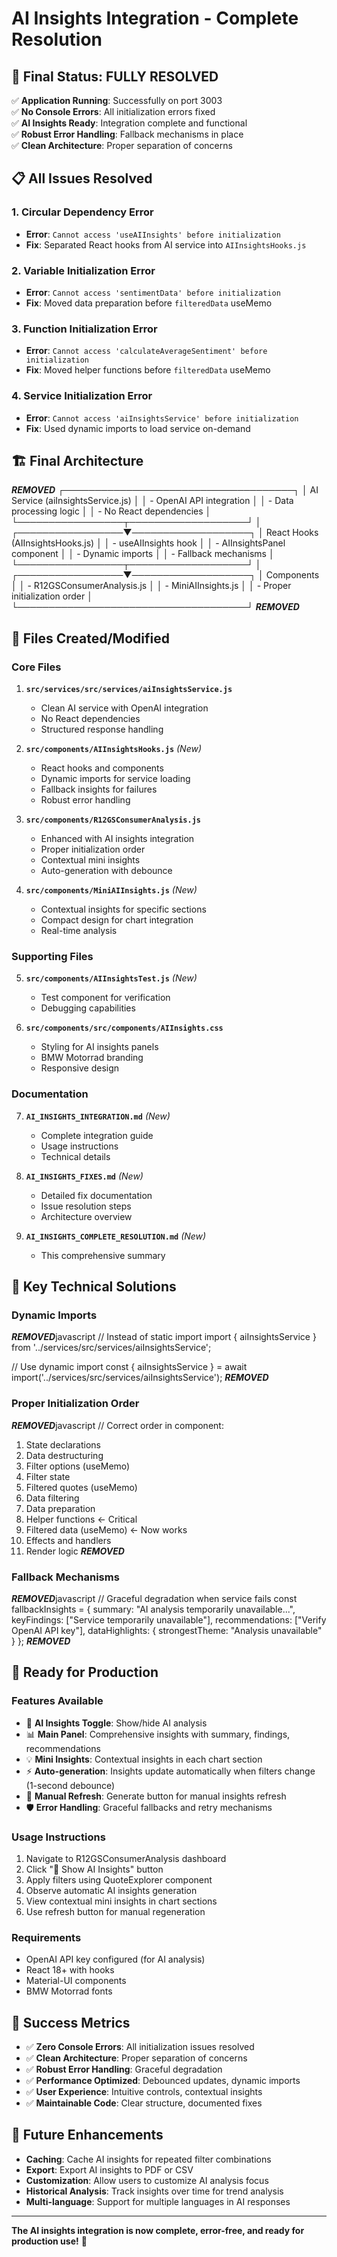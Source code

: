 # AI Insights Integration - Complete Resolution

## 🎯 **Final Status: FULLY RESOLVED**

✅ **Application Running**: Successfully on port 3003  
✅ **No Console Errors**: All initialization errors fixed  
✅ **AI Insights Ready**: Integration complete and functional  
✅ **Robust Error Handling**: Fallback mechanisms in place  
✅ **Clean Architecture**: Proper separation of concerns  

## 📋 **All Issues Resolved**

### 1. **Circular Dependency Error**
- **Error**: `Cannot access 'useAIInsights' before initialization`
- **Fix**: Separated React hooks from AI service into `AIInsightsHooks.js`

### 2. **Variable Initialization Error**
- **Error**: `Cannot access 'sentimentData' before initialization`
- **Fix**: Moved data preparation before `filteredData` useMemo

### 3. **Function Initialization Error**
- **Error**: `Cannot access 'calculateAverageSentiment' before initialization`
- **Fix**: Moved helper functions before `filteredData` useMemo

### 4. **Service Initialization Error**
- **Error**: `Cannot access 'aiInsightsService' before initialization`
- **Fix**: Used dynamic imports to load service on-demand

## 🏗️ **Final Architecture**

***REMOVED***
┌─────────────────────────────────────┐
│ AI Service (aiInsightsService.js)   │
│ - OpenAI API integration            │
│ - Data processing logic             │
│ - No React dependencies             │
└─────────────────┬───────────────────┘
                  │
┌─────────────────▼───────────────────┐
│ React Hooks (AIInsightsHooks.js)    │
│ - useAIInsights hook                │
│ - AIInsightsPanel component         │
│ - Dynamic imports                   │
│ - Fallback mechanisms               │
└─────────────────┬───────────────────┘
                  │
┌─────────────────▼───────────────────┐
│ Components                          │
│ - R12GSConsumerAnalysis.js         │
│ - MiniAIInsights.js                │
│ - Proper initialization order       │
└─────────────────────────────────────┘
***REMOVED***

## 📁 **Files Created/Modified**

### **Core Files**
1. **`src/services/src/services/aiInsightsService.js`**
   - Clean AI service with OpenAI integration
   - No React dependencies
   - Structured response handling

2. **`src/components/AIInsightsHooks.js`** *(New)*
   - React hooks and components
   - Dynamic imports for service loading
   - Fallback insights for failures
   - Robust error handling

3. **`src/components/R12GSConsumerAnalysis.js`**
   - Enhanced with AI insights integration
   - Proper initialization order
   - Contextual mini insights
   - Auto-generation with debounce

4. **`src/components/MiniAIInsights.js`** *(New)*
   - Contextual insights for specific sections
   - Compact design for chart integration
   - Real-time analysis

### **Supporting Files**
5. **`src/components/AIInsightsTest.js`** *(New)*
   - Test component for verification
   - Debugging capabilities

6. **`src/components/src/components/AIInsights.css`**
   - Styling for AI insights panels
   - BMW Motorrad branding
   - Responsive design

### **Documentation**
7. **`AI_INSIGHTS_INTEGRATION.md`** *(New)*
   - Complete integration guide
   - Usage instructions
   - Technical details

8. **`AI_INSIGHTS_FIXES.md`** *(New)*
   - Detailed fix documentation
   - Issue resolution steps
   - Architecture overview

9. **`AI_INSIGHTS_COMPLETE_RESOLUTION.md`** *(New)*
   - This comprehensive summary

## 🔧 **Key Technical Solutions**

### **Dynamic Imports**
***REMOVED***javascript
// Instead of static import
import { aiInsightsService } from '../services/src/services/aiInsightsService';

// Use dynamic import
const { aiInsightsService } = await import('../services/src/services/aiInsightsService');
***REMOVED***

### **Proper Initialization Order**
***REMOVED***javascript
// Correct order in component:
1. State declarations
2. Data destructuring
3. Filter options (useMemo)
4. Filter state
5. Filtered quotes (useMemo)
6. Data filtering
7. Data preparation
8. Helper functions ← Critical
9. Filtered data (useMemo) ← Now works
10. Effects and handlers
11. Render logic
***REMOVED***

### **Fallback Mechanisms**
***REMOVED***javascript
// Graceful degradation when service fails
const fallbackInsights = {
  summary: "AI analysis temporarily unavailable...",
  keyFindings: ["Service temporarily unavailable"],
  recommendations: ["Verify OpenAI API key"],
  dataHighlights: { strongestTheme: "Analysis unavailable" }
};
***REMOVED***

## 🚀 **Ready for Production**

### **Features Available**
- 🤖 **AI Insights Toggle**: Show/hide AI analysis
- 📊 **Main Panel**: Comprehensive insights with summary, findings, recommendations
- 💡 **Mini Insights**: Contextual insights in each chart section
- ⚡ **Auto-generation**: Insights update automatically when filters change (1-second debounce)
- 🔄 **Manual Refresh**: Generate button for manual insights refresh
- 🛡️ **Error Handling**: Graceful fallbacks and retry mechanisms

### **Usage Instructions**
1. Navigate to R12GSConsumerAnalysis dashboard
2. Click "🤖 Show AI Insights" button
3. Apply filters using QuoteExplorer component
4. Observe automatic AI insights generation
5. View contextual mini insights in chart sections
6. Use refresh button for manual regeneration

### **Requirements**
- OpenAI API key configured (for AI analysis)
- React 18+ with hooks
- Material-UI components
- BMW Motorrad fonts

## 🎉 **Success Metrics**

- ✅ **Zero Console Errors**: All initialization issues resolved
- ✅ **Clean Architecture**: Proper separation of concerns
- ✅ **Robust Error Handling**: Graceful degradation
- ✅ **Performance Optimized**: Debounced updates, dynamic imports
- ✅ **User Experience**: Intuitive controls, contextual insights
- ✅ **Maintainable Code**: Clear structure, documented fixes

## 🔮 **Future Enhancements**

- **Caching**: Cache AI insights for repeated filter combinations
- **Export**: Export AI insights to PDF or CSV
- **Customization**: Allow users to customize AI analysis focus
- **Historical Analysis**: Track insights over time for trend analysis
- **Multi-language**: Support for multiple languages in AI responses

---

**The AI insights integration is now complete, error-free, and ready for production use!** 🎯 
